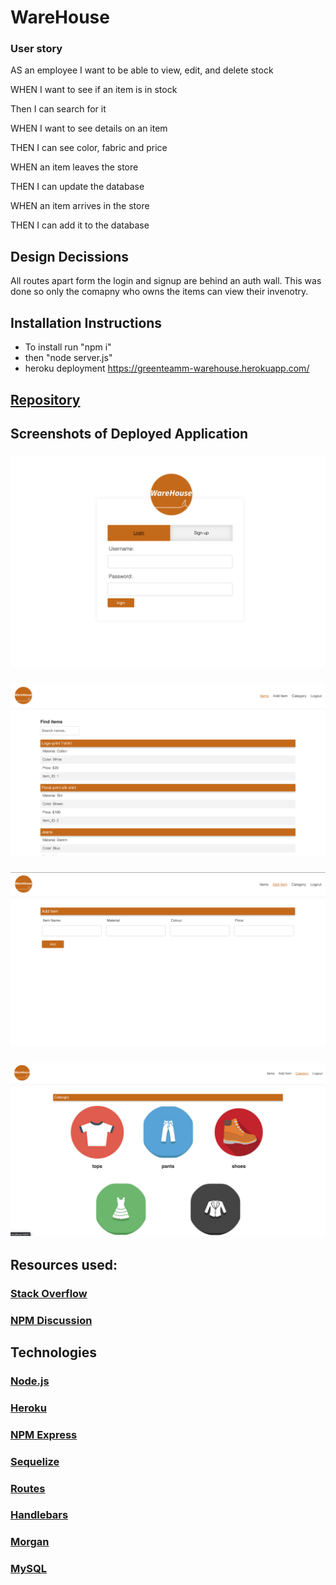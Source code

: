 # WareHouse

### User story

AS an employee I want to be able to view, edit, and delete stock

WHEN I want to see if an item is in stock

Then I can search for it

WHEN I want to see details on an item

THEN I can see color, fabric and price

WHEN an item leaves the store

THEN I can update the database

WHEN an item arrives in the store

THEN I can add it to the database

## Design Decissions

All routes apart form the login and signup are behind an auth wall.
This was done so only the comapny who owns the items can view their invenotry.

## Installation Instructions

* To install run "npm i"
* then "node server.js"
* heroku deployment https://greenteamm-warehouse.herokuapp.com/

## [Repository](https://github.com/GreenTeamm/WareHouse)

## Screenshots of Deployed Application

### ![Screenshot](public/assets/screenshot1.png)

### ![Screenshot](public/assets/screenshot2.png)

### ![Screenshot](public/assets/screenshot3.png)

### ![Screenshot](public/assets/screenshot4.png)

## Resources used:

### [Stack Overflow](https://stackoverflow.com/)

### [NPM Discussion](https://github.com/npm/feedback/discussions)

## Technologies

### [Node.js](https://nodejs.org/)

### [Heroku](https://www.heroku.com/)

### [NPM Express](https://www.npmjs.com/package/express)

### [Sequelize](https://sequelize.org/)

### [Routes](https://www.npmjs.com/package/routes)

### [Handlebars](https://handlebarsjs.com/)

### [Morgan](https://www.npmjs.com/package/morgan)

### [MySQL](https://www.mysql.com/)
